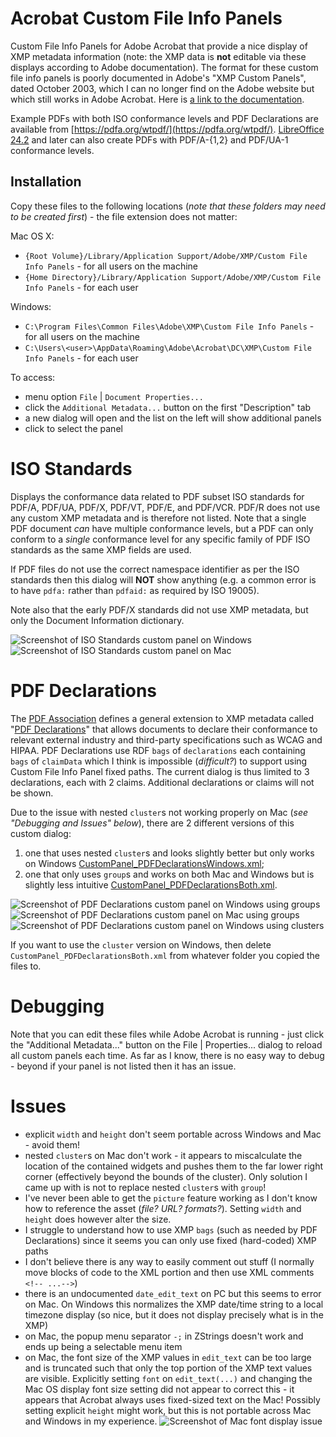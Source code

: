 # Acrobat Custom File Info Panels

Custom File Info Panels for Adobe Acrobat that provide a nice display of XMP metadata information (note: the XMP data is **not** editable via these displays according to Adobe documentation). The format for these custom file info panels is poorly documented in Adobe's "XMP Custom Panels", dated October 2003, which I can no longer find on the Adobe website but which still works in Adobe Acrobat. Here is [a link to the documentation](http://metadatadeluxe.pbworks.com/f/XMP_CustomPanels.pdf).

Example PDFs with both ISO conformance levels and PDF Declarations are available from [https://pdfa.org/wtpdf/](https://pdfa.org/wtpdf/). [LibreOffice 24.2](https://www.libreoffice.org/) and later can also create PDFs with PDF/A-{1,2} and PDF/UA-1 conformance levels.

## Installation

Copy these files to the following locations (_note that these folders may need to be created first_) - the file extension does not matter:

Mac OS X:
- `{Root Volume}/Library/Application Support/Adobe/XMP/Custom File Info Panels` - for all users on the machine
- `{Home Directory}/Library/Application Support/Adobe/XMP/Custom File Info Panels` - for each user

Windows:
- `C:\Program Files\Common Files\Adobe\XMP\Custom File Info Panels` - for all users on the machine
- `C:\Users\<user>\AppData\Roaming\Adobe\Acrobat\DC\XMP\Custom File Info Panels` - for each user

To access:
- menu option `File` | `Document Properties...`
- click the `Additional Metadata...` button on the first "Description" tab
- a new dialog will open and the list on the left will show additional panels
- click to select the panel

# ISO Standards

Displays the conformance data related to PDF subset ISO standards for PDF/A, PDF/UA, PDF/X, PDF/VT, PDF/E, and PDF/VCR. PDF/R does not use any custom XMP metadata and is therefore not listed. Note that a single PDF document _can_ have multiple conformance levels, but a PDF can only conform to a _single_ conformance level for any specific family of PDF ISO standards as the same XMP fields are used. 

If PDF files do not use the correct namespace identifier as per the ISO standards then this dialog will **NOT** show anything (e.g. a common error is to have `pdfa:` rather than `pdfaid:` as required by ISO 19005).

Note also that the early PDF/X standards did not use XMP metadata, but only the Document Information dictionary. 

![Screenshot of ISO Standards custom panel on Windows](Windows-ISOPanel.png)
![Screenshot of ISO Standards custom panel on Mac](Mac-ISOPanel.png)

# PDF Declarations

The [PDF Association](https://pdfa.org) defines a general extension to XMP metadata called "[PDF Declarations](https://pdfa.org/declarations)" that allows documents to declare their conformance to relevant external industry and third-party specifications such as WCAG and HIPAA. PDF Declarations use RDF `bags` of `declarations` each containing `bags` of `claimData` which I think is impossible (_difficult?_) to support using Custom File Info Panel fixed paths. The current dialog is thus limited to 3 declarations, each with 2 claims. Additional declarations or claims will not be shown.

Due to the issue with nested `cluster`s not working properly on Mac (_see "Debugging and Issues" below_), there are 2 different versions of this custom dialog:
1. one that uses nested `cluster`s and looks slightly better but only works on Windows [CustomPanel_PDFDeclarationsWindows.xml](CustomPanel_PDFDeclarationsWindows.xml);
2. one that only uses `group`s and works on both Mac and Windows but is slightly less intuitive [CustomPanel_PDFDeclarationsBoth.xml](CustomPanel_PDFDeclarationsBoth.xml). 

![Screenshot of PDF Declarations custom panel on Windows using groups](Windows-Declarations.png)
![Screenshot of PDF Declarations custom panel on Mac using groups](Mac-Declarations.png)
![Screenshot of PDF Declarations custom panel on Windows using clusters](Windows-DeclarationsCluster.png)

If you want to use the `cluster` version on Windows, then delete `CustomPanel_PDFDeclarationsBoth.xml` from whatever folder you copied the files to.

# Debugging 

Note that you can edit these files while Adobe Acrobat is running - just click the "Additional Metadata..." button on the File | Properties... dialog to reload all custom panels each time. As far as I know, there is no easy way to debug - beyond if your panel is not listed then it has an issue.

# Issues

- explicit `width` and `height` don't seem portable across Windows and Mac - avoid them!
- nested `cluster`s on Mac don't work - it appears to miscalculate the location of the contained widgets and pushes them to the far lower right corner (effectively beyond the bounds of the cluster). Only solution I came up with is not to replace nested `cluster`s with `group`! 
- I've never been able to get the `picture` feature working as I don't know how to reference the asset (_file? URL? formats?_). Setting `width` and `height` does however alter the size.
- I struggle to understand how to use XMP `bags` (such as needed by PDF Declarations) since it seems you can only use fixed (hard-coded) XMP paths
- I don't believe there is any way to easily comment out stuff (I normally move blocks of code to the XML portion and then use XML comments `<!-- ...-->`)
- there is an undocumented `date_edit_text` on PC but this seems to error on Mac. On Windows this normalizes the XMP date/time string to a local timezone display (so nice, but it does not display precisely what is in the XMP)
- on Mac, the popup menu separator `-;` in ZStrings doesn't work and ends up being a selectable menu item
- on Mac, the font size of the XMP values in `edit_text` can be too large and is truncated such that only the top portion of the XMP text values are visible. Explicitly setting `font` on `edit_text(...)` and changing the Mac OS display font size setting did not appear to correct this - it appears that Acrobat always uses fixed-sized text on the Mac! Possibly setting explicit `height` might work, but this is not portable across Mac and Windows in my experience.
    ![Screenshot of Mac font display issue](MacDisplayIssue.png)
